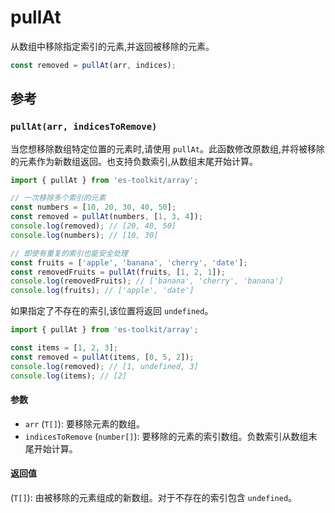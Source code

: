 # pullAt

从数组中移除指定索引的元素,并返回被移除的元素。

```typescript
const removed = pullAt(arr, indices);
```

## 参考

### `pullAt(arr, indicesToRemove)`

当您想移除数组特定位置的元素时,请使用 `pullAt`。此函数修改原数组,并将被移除的元素作为新数组返回。也支持负数索引,从数组末尾开始计算。

```typescript
import { pullAt } from 'es-toolkit/array';

// 一次移除多个索引的元素
const numbers = [10, 20, 30, 40, 50];
const removed = pullAt(numbers, [1, 3, 4]);
console.log(removed); // [20, 40, 50]
console.log(numbers); // [10, 30]

// 即使有重复的索引也能安全处理
const fruits = ['apple', 'banana', 'cherry', 'date'];
const removedFruits = pullAt(fruits, [1, 2, 1]);
console.log(removedFruits); // ['banana', 'cherry', 'banana']
console.log(fruits); // ['apple', 'date']
```

如果指定了不存在的索引,该位置将返回 `undefined`。

```typescript
import { pullAt } from 'es-toolkit/array';

const items = [1, 2, 3];
const removed = pullAt(items, [0, 5, 2]);
console.log(removed); // [1, undefined, 3]
console.log(items); // [2]
```

#### 参数

- `arr` (`T[]`): 要移除元素的数组。
- `indicesToRemove` (`number[]`): 要移除的元素的索引数组。负数索引从数组末尾开始计算。

#### 返回值

(`T[]`): 由被移除的元素组成的新数组。对于不存在的索引包含 `undefined`。

